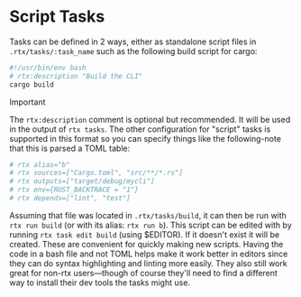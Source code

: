 # Script Tasks

Tasks can be defined in 2 ways, either as standalone script files in `.rtx/tasks/:task_name` such as the following build script
for cargo:

```bash
#!/usr/bin/env bash
# rtx:description "Build the CLI"
cargo build
```

> [!IMPORTANT]
>
> The `rtx:description` comment is optional but recommended. It will be used in the output of `rtx tasks`.
> The other configuration for "script" tasks is supported in this format so you can specify things like the
> following-note that this is parsed a TOML table:
>
> ```bash
> # rtx alias="b"
> # rtx sources=["Cargo.toml", "src/**/*.rs"]
> # rtx outputs=["target/debug/mycli"]
> # rtx env={RUST_BACKTRACE = "1"}
> # rtx depends=["lint", "test"]
> ```

Assuming that file was located in `.rtx/tasks/build`, it can then be run with `rtx run build` (or with its alias: `rtx run b`).
This script can be edited with by running `rtx task edit build` (using $EDITOR). If it doesn't exist it will be created.
These are convenient for quickly making new scripts. Having the code in a bash file and not TOML helps make it work
better in editors since they can do syntax highlighting and linting more easily. They also still work great for non-rtx users—though
of course they'll need to find a different way to install their dev tools the tasks might use.
